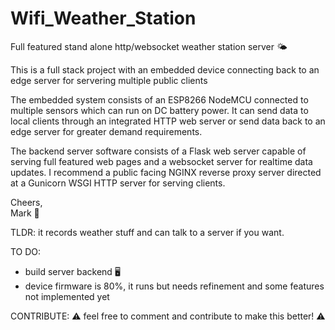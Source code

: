 # Wifi_Weather_Station
Full featured stand alone http/websocket weather station server 🌤️

This is a full stack project with an embedded device connecting back to an edge server for servering multiple public clients

The embedded system consists of an ESP8266 NodeMCU connected to multiple sensors which can run on DC battery power. It can send data to local clients through an integrated HTTP web server or send data back to an edge server for greater demand requirements.

The backend server software consists of a Flask web server capable of serving full featured web pages and a websocket server for realtime data updates. I recommend a public facing NGINX reverse proxy server directed at a Gunicorn WSGI HTTP server for serving clients.

Cheers, \
Mark 🍻




TLDR: it records weather stuff and can talk to a server if you want.

TO DO:
* build server backend 🖥️
* device firmware is 80%, it runs but needs refinement and some features not implemented yet

CONTRIBUTE:
⚠️ feel free to comment and contribute to make this better! ⚠️
